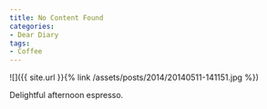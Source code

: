 ```yaml
---
title: No Content Found
categories:
- Dear Diary
tags:
- Coffee
---
```


![]({{ site.url }}{% link /assets/posts/2014/20140511-141151.jpg %})
  



Delightful afternoon espresso.
